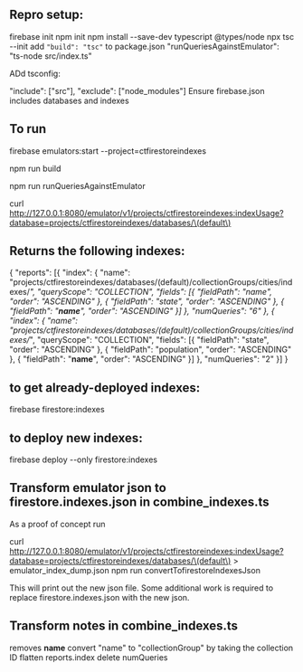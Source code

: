 ## Repro setup:

firebase init
npm init
npm install --save-dev typescript @types/node
npx tsc --init
add `"build": "tsc"` to package.json
  "runQueriesAgainstEmulator": "ts-node src/index.ts"

ADd tsconfig:

  "include": ["src"],
  "exclude": ["node_modules"]
Ensure firebase.json includes databases and indexes


## To run
firebase emulators:start --project=ctfirestoreindexes

npm run build

npm run runQueriesAgainstEmulator

curl http://127.0.0.1:8080/emulator/v1/projects/ctfirestoreindexes:indexUsage?database=projects/ctfirestoreindexes/databases/\(default\)

## Returns the following indexes:
{
  "reports": [{
    "index": {
      "name": "projects/ctfirestoreindexes/databases/(default)/collectionGroups/cities/indexes/_",
      "queryScope": "COLLECTION",
      "fields": [{
        "fieldPath": "name",
        "order": "ASCENDING"
      }, {
        "fieldPath": "state",
        "order": "ASCENDING"
      }, {
        "fieldPath": "__name__",
        "order": "ASCENDING"
      }]
    },
    "numQueries": "6"
  }, {
    "index": {
      "name": "projects/ctfirestoreindexes/databases/(default)/collectionGroups/cities/indexes/_",
      "queryScope": "COLLECTION",
      "fields": [{
        "fieldPath": "state",
        "order": "ASCENDING"
      }, {
        "fieldPath": "population",
        "order": "ASCENDING"
      }, {
        "fieldPath": "__name__",
        "order": "ASCENDING"
      }]
    },
    "numQueries": "2"
  }]
}

## to get already-deployed indexes:
firebase firestore:indexes

## to deploy new indexes:
firebase deploy --only firestore:indexes

## Transform emulator json to firestore.indexes.json in combine_indexes.ts
As a proof of concept run

curl http://127.0.0.1:8080/emulator/v1/projects/ctfirestoreindexes:indexUsage?database=projects/ctfirestoreindexes/databases/\(default\) > emulator_index_dump.json
npm run convertTofirestoreIndexesJson

This will print out the new json file. Some additional work is required to replace firestore.indexes.json with the new json.

## Transform notes in combine_indexes.ts
removes __name__
convert "name" to "collectionGroup" by taking the collection ID
flatten reports.index
delete numQueries